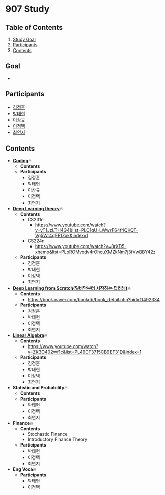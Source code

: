# 907 Study

## Table of Contents
1. [Study Goal](#Goal)
2. [Participants](#Participants)
3. [Contents](#Contents)


## Goal
*

## Participants
* [김정훈](https://github.com/youngvctr)
* [박태현](https://github.com/Delico-907/Study-in-907)
* [이상규 ](https://github.com/lsg0410)
* [이정택](https://github.com/jtrhee)
* [최연지](https://github.com/02221)

## Contents

* [**Coding**](https://github.com/jtrhee/TIL/tree/master/907_Study/Coding)🔥
  * **Contents**
  * **Participants**
    * 김정훈
    * 박태현
    * 이상규
    * 이정택
    * 최연지
* [**Deep Learning theory**](https://github.com/jtrhee/TIL/tree/master/907_Study/CS231)🔥
  * **Contents**
    * CS231n
      * https://www.youtube.com/watch?v=vT1JzLTH4G4&list=PLC1qU-LWwrF64f4QKQT-Vg5Wr4qEE1Zxk&index=1
    * CS224n
      * https://www.youtube.com/watch?v=8rXD5-xhemo&list=PLoROMvodv4rOhcuXMZkNm7j3fVwBBY42z
  * **Participants**
    * 김정훈
    * 박태현
    * 이정택
    * 최연지
* [**Deep Learning from Scratch(밑바닥부터 시작하는 딥러닝)**](https://github.com/jtrhee/TIL/tree/master/907_Study/Deep_Learning)🔥
  * **Contents**
    * https://book.naver.com/bookdb/book_detail.nhn?bid=11492334
  * **Participants**
    * 김정훈
    * 박태현
    * 이정택
    * 최연지
* [**Linear Algebra**](https://github.com/jtrhee/TIL/tree/master/907_Study/Linear_Algebra)🔥
  * **Contents**
    * https://www.youtube.com/watch?v=ZK3O402wf1c&list=PL49CF3715CB9EF31D&index=1
  * **Participants**
    * 김정훈
    * 박태현
    * 이정택
    * 최연지
* **Statistic and Probability**🔥
  * **Contents**
  * **Participants**
    * 박태현
    * 이정택
    * 최연지 
* **Finance**🔥
  * **Contents**
    * Stochastic Finance
    * Introductory Finance Theory
  * **Participants**
    * 박태현
    * 이정택
    * 최연지 
* **Eng Voca**🔥
  * **Participants**
    * 박태현
    * 이정택

